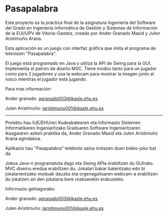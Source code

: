 Pasapalabra
===========

Este proyecto es la práctica final de la asignatura Ingeniería del Software del Grado en Ingeniería Informática de Gestión y Sistemas de Información de la EUI/UPV de Vitoria-Gasteiz, creado por Ander Granado Masid y Julen Aristimuño Arana.

Esta aplicación es un juego con interfaz gráfica que imita el programa de televisión "Pasapalabra".

El juego está programado en Java y utiliza la API de Swing para la GUI. Implementa el patron de diseño MVC. Tiene modos tanto para un jugador como para 2 jugadores y usa la webcam para mostrar la imagen junto al rosco mientras el jugador está jugando.

Para mas información:


  Ander granado: agranado003@ikasle.ehu.es 
  
  Julen Aristimuño: jaristimuno001@ikasle.ehu.es



-----------



Proiektu hau IUE/EHUren Kudeakatearen eta Informazio Sistemen Informatikaren Ingeniaritzako Graduaren Software Ingeniaritzaren ikasgaiaren azken praktika da, Ander Granado Masid eta Julen Aristimuño Arana egindakoa.

Aplikazio hau "Pasapalabra" telebista saioa imitazen duen bideo-joko bat da.

Jokoa Java-n programatuta dago eta Swing APIa erabiltzen du GUIrako. MVC diseinu eredua erabiltzen du. Jokalari bakar batentzako edo bi jokalarientzako moduak dauzka eta orgenagailuaren webcam-a erabiltzen du jokatzen ari den jokalaria bere roskoarekin erakusteko.

Informazio gehiagorako:


  Ander granado: agranado003@ikasle.ehu.es 

  Julen Aristimuño: jaristimuno001@ikasle.ehu.es
